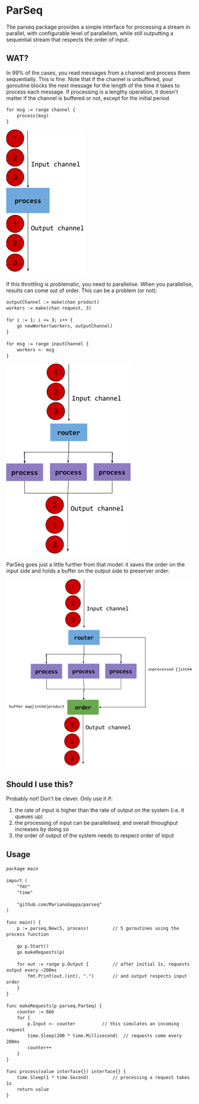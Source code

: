 # ParSeq

The parseq package provides a simple interface for processing a stream in parallel,
with configurable level of parallelism, while still outputting a sequential stream
that respects the order of input.

## WAT?

In 99% of the cases, you read messages from a channel and process them sequentially. This is fine. Note that if the channel is unbuffered, your goroutine blocks the next message for the length of the time it takes to process each message. If processing is a lengthy operation, it doesn't matter if the channel is buffered or not, except for the initial period.

```
for msg := range channel {
	process(msg)
}
```

![Sequential](sequential.png)

If this throttling is problematic, you need to parallelise. When you parallelise, results can come out of order. This can be a problem (or not):

```
outputChannel := make(chan product)
workers := make(chan request, 3)

for i := 1; i <= 3; i++ {
	go newWorker(workers, outputChannel)
}

for msg := range inputChannel {
	workers <- msg
}
```

![Parallel unordered](parallel_unordered.png)

ParSeq goes just a little further from that model: it saves the order on the input side and holds a buffer on the output side to preserver order:

![Parallel ordered](parallel_ordered.png)

## Should I use this?

Probably not! Don't be clever. Only use it if:

1. the rate of input is higher than the rate of output on the system (i.e. it queues up)
2. the processing of input can be parallelised, and overall throughput increases by doing so
3. the order of output of the system needs to respect order of input

## Usage

```
package main

import (
	"fmt"
	"time"

	"github.com/MarianoGappa/parseq"
)

func main() {
	p := parseq.New(5, process)			// 5 goroutines using the process function

	go p.Start()
	go makeRequests(p)

	for out := range p.Output {			// after initial 1s, requests output every ~200ms
		fmt.Print(out.(int), ".")		// and output respects input order
	}
}

func makeRequests(p parseq.ParSeq) {
	counter := 666
	for {
		p.Input <- counter			// this simulates an incoming request
		time.Sleep(200 * time.Millisecond)	// requests come every 200ms
		counter++
	}
}

func process(value interface{}) interface{} {
	time.Sleep(1 * time.Second)			// processing a request takes 1s
	return value
}
```
